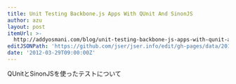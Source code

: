 ```yaml
---
title: Unit Testing Backbone.js Apps With QUnit And SinonJS
author: azu
layout: post
itemUrl: >-
  http://addyosmani.com/blog/unit-testing-backbone-js-apps-with-qunit-and-sinonjs/
editJSONPath: 'https://github.com/jser/jser.info/edit/gh-pages/data/2012/03/index.json'
date: '2012-03-29T09:00:00Z'
---
```

QUnitとSinonJSを使ったテストについて

